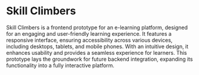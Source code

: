 # Skill Climbers
Skill Climbers is a frontend prototype for an e-learning platform, designed for an engaging and user-friendly learning experience. It features a responsive interface, ensuring accessibility across various devices, including desktops, tablets, and mobile phones. With an intuitive design, it enhances usability and provides a seamless experience for learners. This prototype lays the groundwork for future backend integration, expanding its functionality into a fully interactive platform.
